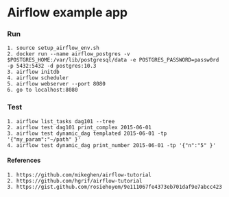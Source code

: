 # Airflow example app

### Run
    1. source setup_airflow_env.sh
    2. docker run --name airflow_postgres -v $POSTGRES_HOME:/var/lib/postgresql/data -e POSTGRES_PASSWORD=passw0rd -p 5432:5432 -d postgres:10.3
    3. airflow initdb
    4. airflow scheduler
    5. airflow webserver --port 8080
    6. go to localhost:8080

### Test 
    1. airflow list_tasks dag101 --tree
    2. airflow test dag101 print_complex 2015-06-01
    3. airflow test dynamic_dag templated 2015-06-01 -tp '{"my_param":"~/path" }'
    4. airflow test dynamic_dag print_number 2015-06-01 -tp '{"n":"5" }'

#### References
    1. https://github.com/mikeghen/airflow-tutorial
    2. https://github.com/hgrif/airflow-tutorial
    3. https://gist.github.com/rosiehoyem/9e111067fe4373eb701daf9e7abcc423
